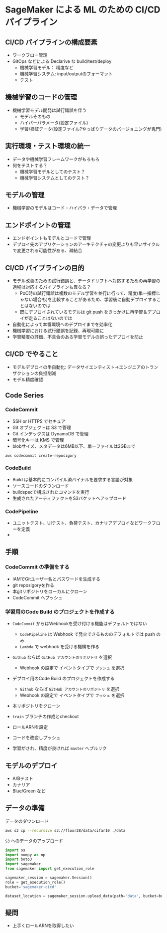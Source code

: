 # SageMaker による ML のための CI/CD パイプライン
## CI/CD パイプラインの構成要素
- ワークフロー管理
- GitOps などによる Declarive な build/test/deploy
  - 機械学習モデル： 精度など
  - 機械学習システム: input/outputのフォーマット
  - テスト

## 機械学習のコードの管理
- 機械学習モデル開発は試行錯誤を伴う
  - モデルそのもの
  - ハイパーパラメータ(設定ファイル)
  - 学習/検証データ(設定ファイル?やっぱりデータのバージョニングが鬼門)

## 実行環境・テスト環境の統一
- データや機械学習フレームワークがもろもろ
- 何をテストする？
  - 機械学習モデルとしてのテスト？
  - 機械学習システムとしてのテスト？

## モデルの管理
- 機械学習のモデルはコード・ハイパラ・データで管理

## エンドポイントの管理
- エンドポイントもモデルとコードで管理
- デプロイ先のアプリケーションのアーキテクチャの変更よりも早いサイクルで変更される可能性がある、疎結合

## CI/CD パイプラインの目的
- モデル改善のための試行錯誤と、データドリフトへ対応するための再学習の過程は対応するパイプラインも異なる？
  - PoC時の試行錯誤は複数のモデル学習を並行に行って、精度(単一指標じゃない場合も)を比較することがあるため、学習後に自動デプロイすることはないのでは
  - 既にデプロイされているモデルは git push をきっかけに再学習＆デプロイが走ることはないのでは
- 自動化によって本番環境へのデプロイまでを効率化
- 機械学習における試行錯誤を記録、再現可能に
- 学習精度の評価、不具合のある学習モデルの誤ったデプロイを防止

## CI/CD でやること
- モデルデプロイの半自動化: データサイエンティスト→エンジニアのトランザクションの負担削減
- モデル精度確認

## Code Series
### CodeCommit
- SSH or HTTPS でセキュア
- Git オブジェクトは S3 で管理
- Git インデックスは DynamoDB で管理
- 暗号化キーは KMS で管理
- blobサイズ、メタデータは6MB以下、単一ファイルは2GBまで

```
aws codecommit create-reposigory
```

### CodeBuild
- Build は基本的にコンパイル済バイナルを要求する言語が対象
- ソースコードのダウンロード
- buildspecで構成されたコマンドを実行
- 生成されたアーティファクトをS3バケットへアップロード

### CodePipeline
- ユニットテスト、UIテスト、負荷テスト、カナリアデプロイなどワークフローを定義
- 


## 手順
### CodeCommit の準備をする
- IAMでGitユーザー名とパスワードを生成する
- git reposigoryを作る
- 本gitリポジトリをローカルにクローン
- CodeCommit へプッシュ

### 学習用のCode Build のプロジェクトを作成する
- `CodeCommit` からはWebhookを受け付ける機能はデフォルトではない
  - `CodePipeline` は Webhook で発火できるもののデフォルトでは push のみ
  - `Lambda` で webhook を受ける機構を作る

- `Github` ならば `GitHub アカウントのリポジトリ` を選択
  - Webhook の設定で イベントタイプで `プッシュ` を選択


- デプロイ用のCode Build のプロジェクトを作成する
  - `Github` ならば `GitHub アカウントのリポジトリ` を選択
  - Webhook の設定で イベントタイプで `プッシュ` を選択
- 本リポジトリをクローン
- `train` ブランチの作成とcheckout
- ロールARNを設定
- コードを改変しプッシュ
- 学習がされ、精度が良ければ `master` へプルリク

## モデルのデプロイ
- A/Bテスト
- カナリア
- Blue/Green など


## データの準備

データのダウンロード
```bash
aws s3 cp --recursive s3://floor28/data/cifar10 ./data
```

`S3` へのデータのアップロード
```python 
import os
import numpy as np
import boto3
import sagemaker
from sagemaker import get_execution_role

sagemaker_session = sagemaker.Session()
role = get_execution_role()
bucket='sagemaker-cicd'

dataset_location = sagemaker_session.upload_data(path='data', bucket=bucket, key_prefix='data/DEMO-cifar10')
```
## 疑問
- 上手くロールARNを取得したい
